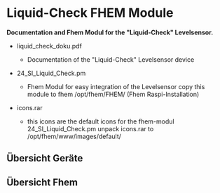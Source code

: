 # Liquid-Check FHEM Module
**Documentation and Fhem Modul for the "Liquid-Check" Levelsensor.**

- liquid_check_doku.pdf
  - Documentation of the "Liquid-Check" Levelsensor device
  
- 24_SI_Liquid_Check.pm
  - Fhem Modul for easy integration of the Levelsensor copy this module to fhem /opt/fhem/FHEM/  (Fhem Raspi-Installation)
  
- icons.rar
  - this icons are the default icons for the fhem-modul 24_SI_Liquid_Check.pm unpack icons.rar to /opt/fhem/www/images/default/                        


## Übersicht Geräte

[](https://raw.githubusercontent.com/roma61/Liquid-Check/master/Uebersichtrouter.jpg)

## Übersicht Fhem

[](https://raw.githubusercontent.com/roma61/Liquid-Check/master/FHEM-Fuellstand.jpg)
